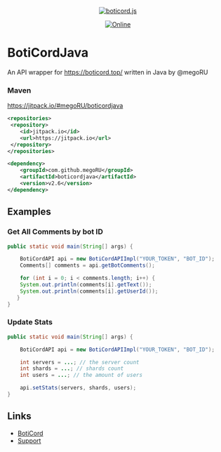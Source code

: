 <div align="center ">
	
<p></p>
    <a href="https://boticord.top"><img src="https://megoru.ru/boticordapi2.png"  alt="boticord.js"/></a>
<p>
    <a href="https://discord.gg/hkHjW8a"><img src="https://img.shields.io/discord/722424773233213460?color=7289da&label=Discord&logo=discord&logoColor=white" alt="Online"></a>
</p>

</div>

# BotiCordJava
An API wrapper for https://boticord.top/ written in Java by @megoRU


### Maven

https://jitpack.io/#megoRU/boticordjava

```xml
<repositories>
 <repository>
	<id>jitpack.io</id>
	<url>https://jitpack.io</url>
 </repository>
</repositories>

<dependency>
	<groupId>com.github.megoRU</groupId>
	<artifactId>boticordjava</artifactId>
	<version>v2.6</version>
</dependency>

```

## Examples

### Get All Comments by bot ID

```java
public static void main(String[] args) {

    BotiCordAPI api = new BotiCordAPIImpl("YOUR_TOKEN", "BOT_ID");
    Comments[] comments = api.getBotComments();

    for (int i = 0; i < comments.length; i++) {
    System.out.println(comments[i].getText());
    System.out.println(comments[i].getUserId());
   }
}
```

### Update Stats

```java
public static void main(String[] args) {

    BotiCordAPI api = new BotiCordAPIImpl("YOUR_TOKEN", "BOT_ID");

    int servers = ...; // the server count
    int shards = ...; // shards count
    int users = ...; // the amount of users

    api.setStats(servers, shards, users);
}    
```

## Links

* [BotiCord](https://boticord.top/)
* [Support](https://boticord.top/discord)